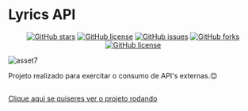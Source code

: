 # Lyrics API
<p align="center">
<a href="https://github.com/Francisco-Fetapi/lyrics-api/stargazers"><img alt="GitHub stars" src="https://img.shields.io/github/stars/Francisco-Fetapi/lyrics-api?style=plastic"></a>
<a href="https://github.com/Francisco-Fetapi/lyrics-api"><img alt="GitHub license" src="https://img.shields.io/badge/Exercise-For%20trainning-orange"></a>
<a href="https://github.com/Francisco-Fetapi/lyrics-api/issues"><img alt="GitHub issues" src="https://img.shields.io/github/issues/Francisco-Fetapi/lyrics-api?style=plastic"></a>
<a href="https://github.com/Francisco-Fetapi/lyrics-api/network"><img alt="GitHub forks" src="https://img.shields.io/github/forks/Francisco-Fetapi/lyrics-api?style=plastic"></a>
<a href="https://github.com/Francisco-Fetapi/lyrics-api"><img alt="GitHub license" src="https://img.shields.io/github/license/Francisco-Fetapi/lyrics-api?style=plastic"></a>
</p>

![asset7](https://user-images.githubusercontent.com/74926014/175328630-78ba6691-2957-416b-9bea-27f889c1600b.PNG)

Projeto realizado para exercitar o consumo de API's externas.😊

##

<a href="https://fetapilyrics.vercel.app">Clique aqui se quiseres ver o projeto rodando</a>
